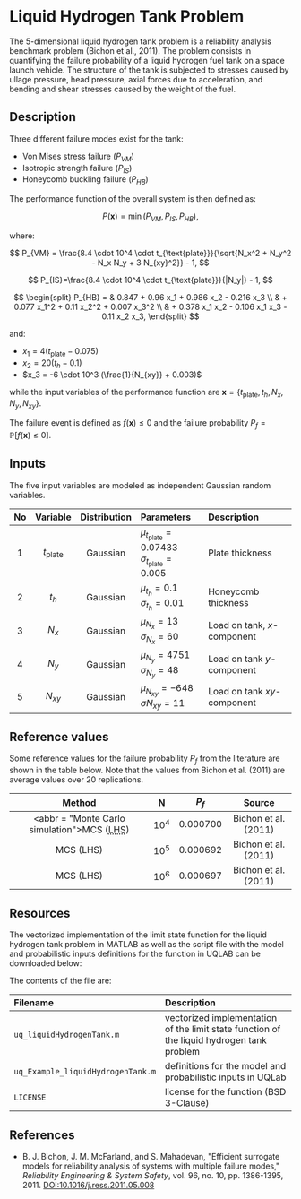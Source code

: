 # Liquid Hydrogen Tank Problem

[//]: # "Benchmark type: test-function"
[//]: # "Application fields: reliability"
[//]: # "Dimension: 5-dimension"

The 5-dimensional liquid hydrogen tank problem is a reliability analysis benchmark problem (Bichon et al., 2011). The problem consists in quantifying the failure probability of a liquid hydrogen fuel tank on a space launch vehicle. The structure of the tank is subjected to stresses caused by ullage pressure, head pressure, axial forces due to acceleration, and bending and shear stresses caused by the weight of the fuel.

## Description

Three different failure modes exist for the tank:

* Von Mises stress failure ($P_{VM}$)
* Isotropic strength failure ($P_{IS}$)
* Honeycomb buckling failure ($P_{HB}$)

The performance function of the overall system is then defined as:

$$
P(\mathbf{x}) = \min{(P_{VM}, P_{IS}, P_{HB})},
$$

where:

$$
P_{VM} = \frac{8.4 \cdot 10^4 \cdot t_{\text{plate}}}{\sqrt{N_x^2 + N_y^2 - N_x N_y + 3 N_{xy}^2}} - 1,
$$

$$
P_{IS}=\frac{8.4 \cdot 10^4 \cdot t_{\text{plate}}}{|N_y|} - 1,
$$

$$
\begin{split}
  P_{HB} = & 0.847  + 0.96 x_1 + 0.986 x_2 - 0.216 x_3 \\ 
                 & + 0.077 x_1^2 + 0.11 x_2^2 + 0.007 x_3^2 \\
                 & + 0.378 x_1 x_2 - 0.106 x_1 x_3 - 0.11 x_2 x_3,
\end{split}
$$

and:

* $x_1 = 4 (t_{\text{plate}} - 0.075)$
* $x_2 = 20 (t_h - 0.1)$
* $x_3 = -6 \cdot 10^3 (\frac{1}{N_{xy}} + 0.003)$

while the input variables of the performance function are $\mathbf{x} = \{t_{\text{plate}}, t_{h}, N_x, N_y, N_{xy}\}$.

The failure event is defined as $f(\mathbf{x}) \leq 0$ and the failure probability $P_f = \mathbb{P}[f(\mathbf{x}) \leq 0]$.

## Inputs

The five input variables are modeled as independent Gaussian random variables.

| No | Variable | Distribution | Parameters                          | Description |
| :-:  | :--------: | :------------: | :------------------------------- | :- |
| 1  | $t_{\text{plate}}$ | Gaussian | $\mu_{t_\text{plate}} = 0.07433$<br/>$\sigma_{t_\text{plate}} = 0.005$ | Plate thickness |
| 2  | $t_{h}$  | Gaussian | $\mu_{t_h} = 0.1$<br/>$\sigma_{t_h} = 0.01$ | Honeycomb thickness |
| 3  | $N_x$    | Gaussian | $\mu_{N_x} = 13$<br/>$\sigma_{N_x} = 60$ | Load on tank, $x$-component |
| 4  | $N_y$    | Gaussian | $\mu_{N_y} = 4751$<br/>$\sigma_{N_y} = 48$ | Load on tank $y$-component |
| 5  | $N_{xy}$ | Gaussian | $\mu_{N_{xy}} = -648$<br/>$\sigma{N_{xy}} = 11$ | Load on tank $xy$-component |

## Reference values

Some reference values for the failure probability $P_f$ from the literature are shown in the table below. Note that the values from Bichon et al. (2011) are average values over $20$ replications.

|  Method  |     N    |  $P_f$  |  Source  |
| :------: | :------: | :-----: | :------: |
| <abbr = "Monte Carlo simulation">MCS</abbr> (<abbr title="latin hypercube sampling">LHS</abbr>)  | $10^4$ | 0.000700 | Bichon et al. (2011) |
| MCS (LHS)  | $10^5$ | 0.000692 | Bichon et al. (2011) |
| MCS (LHS)  | $10^6$ | 0.000697 | Bichon et al. (2011) |

## Resources

The vectorized implementation of the limit state function for the liquid hydrogen tank problem in MATLAB as well as the script file with the model and probabilistic inputs definitions for the function in UQLAB can be downloaded below:
 
The contents of the file are:

| Filename | Description |
| :- | :- |
| `uq_liquidHydrogenTank.m` | vectorized implementation of the limit state function of the liquid hydrogen tank problem |
| `uq_Example_liquidHydrogenTank.m` | definitions for the model and probabilistic inputs in UQLab |
| `LICENSE` | license for the function (BSD 3-Clause) |

## References

* B. J. Bichon, J. M. McFarland, and S. Mahadevan, "Efficient surrogate models for reliability analysis of systems with multiple failure modes," _Reliability Engineering & System Safety_, vol. 96, no. 10, pp. 1386-1395, 2011. [DOI:10.1016/j.ress.2011.05.008](https://doi.org/10.1016/j.ress.2011.05.008)